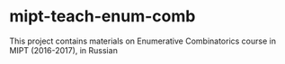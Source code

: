 # mipt-teach-enum-comb
This project contains materials on Enumerative Combinatorics course in MIPT (2016-2017), in Russian
